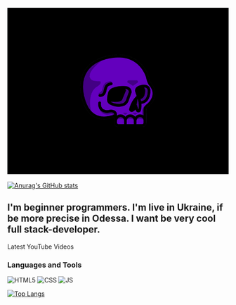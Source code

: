 ![Header](https://github.com/kwinkich/kwinkich/blob/main/assets/poor.gif)

[![Anurag's GitHub stats](https://github-readme-stats.vercel.app/api?username=kwinkich&show_icons=true&theme=radical)](https://github.com/anuraghazra/github-readme-stats)

## I'm beginner programmers. I'm live in Ukraine, if be more precise in Odessa. I want be very cool full stack-developer.

Latest YouTube Videos

### Languages and Tools

![HTML5](https://img.shields.io/badge/-HTML5-000?style=for-the-badge&logo=html5&logoColor=ff000)
![CSS](https://img.shields.io/badge/-CSS-000?style=for-the-badge&logo=css3&logoColor=0075FF)
![JS](https://img.shields.io/badge/-JS-000?style=for-the-badge&logo=javascript&logoColor=FAFF00)

[![Top Langs](https://github-readme-stats.vercel.app/api/top-langs/?username=anuraghazra&langs_count=8)](https://github.com/anuraghazra/github-readme-stats)
